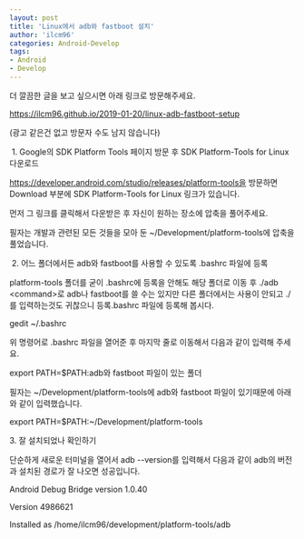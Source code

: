 ```yaml
---
layout: post
title: 'Linux에서 adb와 fastboot 설치'
author: 'ilcm96'
categories: Android-Develop
tags:
- Android
- Develop
---
```



<script> location.href='https://cafe.naver.com/develoid/845274' ; </script>

<p>더 깔끔한 글을 보고 싶으시면 아래 링크로 방문해주세요.</p>
<a href="https://ilcm96.github.io/2019-01-20/linux-adb-fastboot-setup">https://ilcm96.github.io/2019-01-20/linux-adb-fastboot-setup</a><p>(광고 같은건 없고 방문자 수도 남지 않습니다)<p>&nbsp;1. Google의 SDK Platform Tools 페이지 방문 후 SDK Platform-Tools for Linux 다운로드</p>
<p><a href="https://developer.android.com/studio/releases/platform-tools을">https://developer.android.com/studio/releases/platform-tools을</a> 방문하면 Download 부분에 SDK Platform-Tools for Linux 링크가 있습니다.</p>
<p>먼저 그 링크를 클릭해서 다운받은 후 자신이 원하는 장소에 압축을 풀어주세요.</p>
<p>필자는 개발과 관련된 모든 것들을 모아 둔 ~/Development/platform-tools에 압축을 풀었습니다.</p>
<p>&nbsp;2. 어느 폴더에서든 adb와 fastboot를 사용할 수 있도록 .bashrc 파일에 등록</p>
<p>platform-tools 폴더를 굳이 .bashrc에 등록을 안해도 해당 폴더로 이동 후 ./adb &lt;command&gt;로 adb나 fastboot를 쓸 수는 있지만 다른 폴더에서는 사용이 안되고 ./를 입력하는것도 귀찮으니 등록.bashrc 파일에 등록해 봅시다.</p>
<p>gedit ~/.bashrc</p>
<p>위 명령어로 .bashrc 파일을 열어준 후 마지막 줄로 이동해서 다음과 같이 입력해 주세요.</p>
<p>export PATH=$PATH:adb와 fastboot 파일이 있는 폴더</p>
<p>필자는 ~/Development/platform-tools에 adb와 fastboot 파일이 있기때문에 아래와 같이 입력했습니다.</p>
<p>export PATH=$PATH:~/Development/platform-tools</p>
<p>3. 잘 설치되었나 확인하기</p>
<p>단순하게 새로운 터미널을 열어서 adb --version를 입력해서 다음과 같이 adb의 버전과 설치된 경로가 잘 나오면 성공입니다.</p>
<p>Android Debug Bridge version 1.0.40</p>
<p>Version 4986621</p>
<p>Installed as /home/ilcm96/development/platform-tools/adb</p>
</p>

